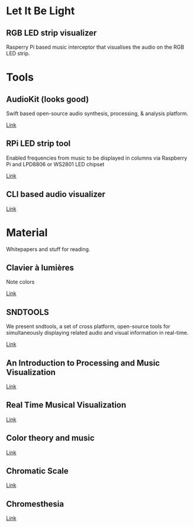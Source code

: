 # Let It Be Light
## RGB LED strip visualizer
Rasperry Pi based music interceptor that visualises the audio on the RGB LED strip.


# Tools

## AudioKit (looks good)
Swift based open-source audio synthesis, processing, & analysis platform.

[Link](https://github.com/audiokit/AudioKit)

## RPi LED strip tool
Enabled frequencies from music to be displayed in columns via Raspberry Pi and LPD8806 or WS2801 LED chipset

[Link](https://github.com/kbeyer/RPi-LED-SpectrumAnalyzer)

## CLI based audio visualizer
[Link](https://github.com/dpayne/cli-visualizer)

# Material
Whitepapers and stuff for reading.

## Clavier à lumières
Note colors

[Link](https://en.wikipedia.org/wiki/Clavier_%C3%A0_lumi%C3%A8res)

## SNDTOOLS
We present sndtools, a set of cross platform, open-source
tools for simultaneously displaying related audio and visual
information in real-time.

[Link](http://soundlab.cs.princeton.edu/publications/sndtools_icmc2005.pdf)

## An Introduction to Processing and Music Visualization
[Link](https://www.cg.tuwien.ac.at/courses/Seminar/WS2010/processing.pdf)

## Real Time Musical Visualization
[Link](https://vlebb.leeds.ac.uk/bbcswebdav/orgs/SCH_Computing/FYProj/reports/1213/Economides.pdf)

## Color theory and music
[Link](http://hephaestusaudio.com/delphi/2008/12/29/color-theory-and-music/)

## Chromatic Scale
[Link](https://en.wikipedia.org/wiki/Chromatic_scale)

## Chromesthesia
[Link](https://en.wikipedia.org/wiki/Chromesthesia)
